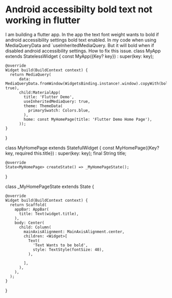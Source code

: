 
# Android accessibilty bold text not working in flutter

I am building a flutter app. In the app the text font weight wants to bold if android accessibility settings bold text enabled. In my code when using MediaQueryData and `useInheritedMediaQuery. But it will bold when if disabled  android accessibility settings. How to fix this issue.
  class MyApp extends StatelessWidget {
    const MyApp({Key? key}) : super(key: key);

    @override
    Widget build(BuildContext context) {
      return MediaQuery(
          data: MediaQueryData.fromWindow(WidgetsBinding.instance!.window).copyWith(boldText: true),
          child:MaterialApp(
            title: 'Flutter Demo',
            useInheritedMediaQuery: true,
            theme: ThemeData(
              primarySwatch: Colors.blue,
            ),
            home: const MyHomePage(title: 'Flutter Demo Home Page'),
          ));
    }
  }

  class MyHomePage extends StatefulWidget {
    const MyHomePage({Key? key, required this.title}) : super(key: key);
    final String title;

    @override
    State<MyHomePage> createState() => _MyHomePageState();
  }

  class _MyHomePageState extends State<MyHomePage> {

    @override
    Widget build(BuildContext context) {
      return Scaffold(
        appBar: AppBar(
          title: Text(widget.title),
        ),
        body: Center(
          child: Column(
            mainAxisAlignment: MainAxisAlignment.center,
            children: <Widget>[
              Text(
                'Text Wants to be bold',
                style: TextStyle(fontSize: 40),
              ),

            ],
          ),
        ),
      );
    }
  }


        